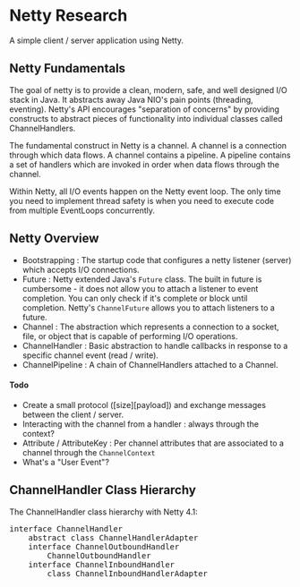 # Netty Research #

A simple client / server application using Netty.

## Netty Fundamentals

The goal of netty is to provide a clean, modern, safe, and well designed I/O stack in Java. It abstracts away Java NIO's pain points (threading, eventing). Netty's API encourages "separation of concerns" by providing constructs to abstract pieces of functionality into individual classes called ChannelHandlers.

The fundamental construct in Netty is a channel. A channel is a connection through which data flows. A channel contains a pipeline. A pipeline contains a set of handlers which are invoked in order when data flows through the channel.

Within Netty, all I/O events happen on the Netty event loop. The only time you need to implement thread safety is when you need to execute code from multiple EventLoops concurrently.
## Netty Overview

* Bootstrapping : The startup code that configures a netty listener (server) which accepts I/O connections.
* Future : Netty extended Java's <code>Future</code> class. The built in future is cumbersome - it does not allow you to attach a listener to event completion. You can only check if it's complete or block until completion. Netty's <code>ChannelFuture</code> allows you to attach listeners to a future.
* Channel : The abstraction which represents a connection to a socket, file, or object that is capable of performing I/O operations.
* ChannelHandler : Basic abstraction to handle callbacks in response to a specific channel event (read / write).
* ChannelPipeline : A chain of ChannelHandlers attached to a Channel.

#### Todo

* Create a small protocol ([size][payload]) and exchange messages between the client / server.
* Interacting with the channel from a handler : always through the context?
* Attribute / AttributeKey : Per channel attributes that are associated to a channel through the <code>ChannelContext</code>
* What's a "User Event"?

## ChannelHandler Class Hierarchy ##

The ChannelHandler class hierarchy with Netty 4.1:

<pre>
interface ChannelHandler
    abstract class ChannelHandlerAdapter
    interface ChannelOutboundHandler
        ChannelOutboundHandler
    interface ChannelInboundHandler
        class ChannelInboundHandlerAdapter

</pre>


